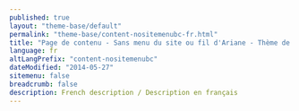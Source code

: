 ```yaml
---
published: true
layout: "theme-base/default"
permalink: "theme-base/content-nositemenubc-fr.html"
title: "Page de contenu - Sans menu du site ou fil d'Ariane - Thème de la base"
language: fr
altLangPrefix: "content-nositemenubc"
dateModified: "2014-05-27"
sitemenu: false
breadcrumb: false
description: French description / Description en français
---
```


